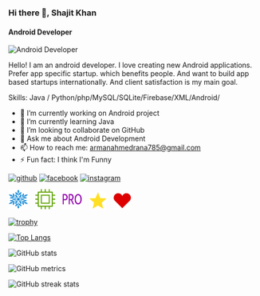 ### Hi there 👋, Shajit Khan
#### Android Developer
![Android Developer](https://www.facebook.com/photo/?fbid=122153441726045388&set=a.122098319780045388)

Hello!  I am an android developer.  I love creating new Android applications.  Prefer app specific startup.  which benefits people.  And want to build app based startups internationally.  And client satisfaction is my main goal.

Skills: Java / Python/php/MySQL/SQLite/Firebase/XML/Android/

- 🔭 I’m currently working on Android project 
- 🌱 I’m currently learning Java 
- 👯 I’m looking to collaborate on GitHub 
- 💬 Ask me about Android Development 
- 📫 How to reach me: armanahmedrana785@gmail.com 
- ⚡ Fun fact: I think I'm Funny 


[<img src='https://cdn.jsdelivr.net/npm/simple-icons@3.0.1/icons/github.svg' alt='github' height='40'>](https://github.com/developershajit)  [<img src='https://cdn.jsdelivr.net/npm/simple-icons@3.0.1/icons/facebook.svg' alt='facebook' height='40'>](https://www.facebook.com/developershajit)  [<img src='https://cdn.jsdelivr.net/npm/simple-icons@3.0.1/icons/instagram.svg' alt='instagram' height='40'>](https://www.instagram.com/developershajit/)  

<a href='https://archiveprogram.github.com/'><img src='https://raw.githubusercontent.com/acervenky/animated-github-badges/master/assets/acbadge.gif' width='40' height='40'></a> <a href='https://docs.github.com/en/developers'><img src='https://raw.githubusercontent.com/acervenky/animated-github-badges/master/assets/devbadge.gif' width='40' height='40'></a> <a href='https://github.com/pricing'><img src='https://raw.githubusercontent.com/acervenky/animated-github-badges/master/assets/pro.gif' width='40' height='40'></a> <a href='https://stars.github.com/'><img src='https://raw.githubusercontent.com/acervenky/animated-github-badges/master/assets/starbadge.gif' width='35' height='35'></a> <a href='https://docs.github.com/en/github/supporting-the-open-source-community-with-github-sponsors'><img src='https://raw.githubusercontent.com/acervenky/animated-github-badges/master/assets/sponsorbadge.gif' width='35' height='35'></a> 

[![trophy](https://github-profile-trophy.vercel.app/?username=developershajit)](https://github.com/ryo-ma/github-profile-trophy)

[![Top Langs](https://github-readme-stats.vercel.app/api/top-langs/?username=developershajit)](https://github.com/anuraghazra/github-readme-stats)

![GitHub stats](https://github-readme-stats.vercel.app/api?username=developershajit&show_icons=true&count_private=true)  

![GitHub metrics](https://metrics.lecoq.io/developershajit)  

![GitHub streak stats](https://streak-stats.demolab.com/?user=developershajit)  



